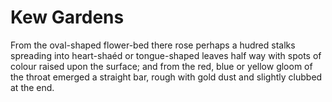 # Kew Gardens

From the oval-shaped flower-bed there rose perhaps a hudred stalks spreading into  heart-shaéd or tongue-shaped leaves half way with spots of colour raised upon the surface; and from the red, blue or yellow gloom of the throat emerged a straight bar, rough with gold dust and slightly clubbed at the end.
